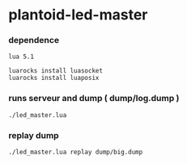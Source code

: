 # plantoid-led-master

### dependence
```
lua 5.1

luarocks install luasocket
luarocks install luaposix
```

### runs serveur and dump ( dump/log.dump )
```
./led_master.lua
```
### replay dump
```
./led_master.lua replay dump/big.dump
```
